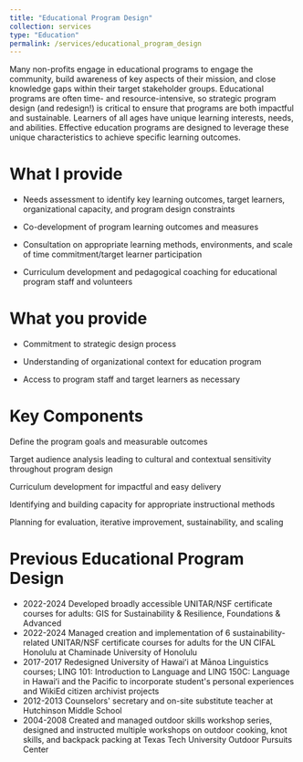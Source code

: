 ```yaml
---
title: "Educational Program Design"
collection: services
type: "Education"
permalink: /services/educational_program_design
---
```


Many non-profits engage in educational programs to engage the community, build awareness of key aspects of their mission, and close knowledge gaps within their target stakeholder groups. 
Educational programs are often time- and resource-intensive, so strategic program design (and redesign!) is critical to ensure that programs are both impactful and sustainable. 
Learners of all ages have unique learning interests, needs, and abilities. 
Effective education programs are designed to leverage these unique characteristics to achieve specific learning outcomes. 

What I provide
======

- Needs assessment to identify key learning outcomes, target learners, organizational capacity, and program design constraints

- Co-development of program learning outcomes and measures

- Consultation on appropriate learning methods, environments, and scale of time commitment/target learner participation

- Curriculum development and pedagogical coaching for educational program staff and volunteers

What you provide
======
- Commitment to strategic design process

- Understanding of organizational context for education program

- Access to program staff and target learners as necessary

Key Components
======
Define the program goals and measurable outcomes

Target audience analysis leading to cultural and contextual sensitivity throughout program design

Curriculum development for impactful and easy delivery

Identifying and building capacity for appropriate instructional methods

Planning for evaluation, iterative improvement, sustainability, and scaling

Previous Educational Program Design
======
- 2022-2024 Developed broadly accessible UNITAR/NSF certificate courses for adults: GIS for Sustainability & Resilience, Foundations & Advanced
- 2022-2024 Managed creation and implementation of 6 sustainability-related UNITAR/NSF certificate courses for adults for the UN CIFAL Honolulu at Chaminade University of Honolulu
- 2017-2017 Redesigned University of Hawaiʻi at Mānoa Linguistics courses; LING 101: Introduction to Language and LING 150C: Language in Hawaiʻi and the Pacific to incorporate student's personal experiences and WikiEd citizen archivist projects
- 2012-2013 Counselors' secretary and on-site substitute teacher at Hutchinson Middle School
- 2004-2008 Created and managed outdoor skills workshop series, designed and instructed multiple workshops on outdoor cooking, knot skills, and backpack packing at Texas Tech University Outdoor Pursuits Center
 
